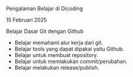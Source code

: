 Pengalaman Belajar di Dicoding

15 Februari 2025

Belajar Dasar Git dengan Github
* Belajar memahami alur kerja dari git.
* Belajar tools yang dapat dipakai yaitu Github.
* Belajar untuk membuat repository.
* Belajar untuk memlakukan commit/perubahan.
* Belajar melakukan release/publish.
